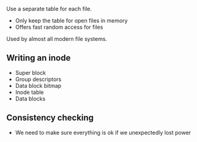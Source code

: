 Use a separate table for each file.

- Only keep the table for open files in memory
- Offers fast random access for files

Used by almost all modern file systems.

## Writing an inode
- Super block
- Group descriptors
- Data block bitmap
- Inode table
- Data blocks

## Consistency checking
- We need to make sure everything is ok if we unexpectedly lost power
